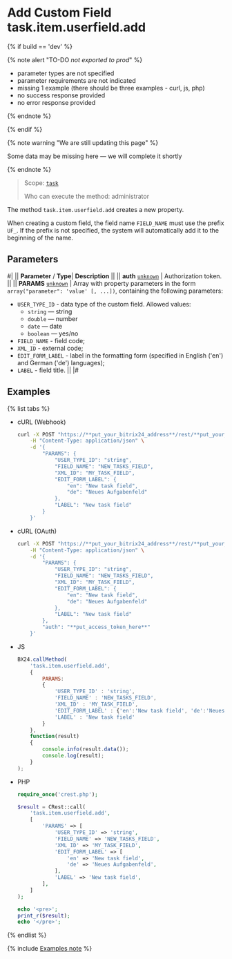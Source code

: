 # Add Custom Field task.item.userfield.add

{% if build == 'dev' %}

{% note alert "TO-DO _not exported to prod_" %}

- parameter types are not specified
- parameter requirements are not indicated
- missing 1 example (there should be three examples - curl, js, php)
- no success response provided
- no error response provided

{% endnote %}

{% endif %}

{% note warning "We are still updating this page" %}

Some data may be missing here — we will complete it shortly

{% endnote %}

> Scope: [`task`](../../scopes/permissions.md)
>
> Who can execute the method: administrator

The method `task.item.userfield.add` creates a new property.

When creating a custom field, the field name `FIELD_NAME` must use the prefix `UF_`. If the prefix is not specified, the system will automatically add it to the beginning of the name.

## Parameters

#|
|| **Parameter** / **Type**| **Description** ||
|| **auth**
[`unknown`](../../data-types.md) | Authorization token. ||
|| **PARAMS**
[`unknown`](../../data-types.md) | Array with property parameters in the form `array("parameter": 'value' [, ...])`, containing the following parameters: 
- `USER_TYPE_ID` - data type of the custom field. Allowed values: 
  - `string` — string
  - `double` — number
  - `date` — date
  - `boolean` — yes/no  
- `FIELD_NAME` - field code; 
- `XML_ID` - external code; 
- `EDIT_FORM_LABEL` - label in the formatting form (specified in English ('en') and German ('de') languages); 
- `LABEL` - field title. ||
|#

## Examples

{% list tabs %}

- cURL (Webhook)

    ```bash
    curl -X POST "https://**put_your_bitrix24_address**/rest/**put_your_user_id_here**/**put_your_webhook_here**/task.item.userfield.add" \
        -H "Content-Type: application/json" \
        -d '{
            "PARAMS": {
                "USER_TYPE_ID": "string",
                "FIELD_NAME": "NEW_TASKS_FIELD",
                "XML_ID": "MY_TASK_FIELD",
                "EDIT_FORM_LABEL": {
                    "en": "New task field",
                    "de": "Neues Aufgabenfeld"
                },
                "LABEL": "New task field"
            }
        }'
    ```

- cURL (OAuth)

    ```bash
    curl -X POST "https://**put_your_bitrix24_address**/rest/**put_your_user_id_here**/**put_your_webhook_here**/task.item.userfield.add" \
        -H "Content-Type: application/json" \
        -d '{
            "PARAMS": {
                "USER_TYPE_ID": "string",
                "FIELD_NAME": "NEW_TASKS_FIELD",
                "XML_ID": "MY_TASK_FIELD",
                "EDIT_FORM_LABEL": {
                    "en": "New task field",
                    "de": "Neues Aufgabenfeld"
                },
                "LABEL": "New task field"
            },
            "auth": "**put_access_token_here**"
        }'
    ```

- JS

    ```js
    BX24.callMethod(
        'task.item.userfield.add',
        {
            PARAMS:
            {
                'USER_TYPE_ID' : 'string',
                'FIELD_NAME' : 'NEW_TASKS_FIELD',
                'XML_ID' : 'MY_TASK_FIELD',
                'EDIT_FORM_LABEL' : {'en':'New task field', 'de':'Neues Aufgabenfeld'},
                'LABEL' : 'New task field'
            }
        },
        function(result)
        {
            console.info(result.data());
            console.log(result);
        }
    );
    ```

- PHP

    ```php
    require_once('crest.php');

    $result = CRest::call(
        'task.item.userfield.add',
        [
            'PARAMS' => [
                'USER_TYPE_ID' => 'string',
                'FIELD_NAME' => 'NEW_TASKS_FIELD',
                'XML_ID' => 'MY_TASK_FIELD',
                'EDIT_FORM_LABEL' => [
                    'en' => 'New task field',
                    'de' => 'Neues Aufgabenfeld',
                ],
                'LABEL' => 'New task field',
            ],
        ]
    );

    echo '<pre>';
    print_r($result);
    echo '</pre>';
    ```

{% endlist %}

{% include [Examples note](../../../_includes/examples.md) %}
